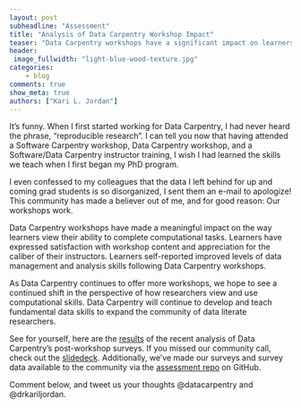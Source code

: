 ```yaml
---
layout: post
subheadline: "Assessment"
title: "Analysis of Data Carpentry Workshop Impact"
teaser: "Data Carpentry workshops have a significant impact on learners."
header:
 image_fullwidth: "light-blue-wood-texture.jpg"
categories:
 	- blog
comments: true
show_meta: true
authors: ["Kari L. Jordan"]
---
```



It’s funny. When I first started working for Data Carpentry, I had never heard the phrase, “reproducible research”. I can tell you now that having attended a Software Carpentry workshop, Data Carpentry workshop, and a Software/Data Carpentry instructor training, I wish I had learned the skills we teach when I first began my PhD program.


I even confessed to my colleagues that the data I left behind for up and coming grad students is so disorganized, I sent them an e-mail to apologize! This community has made a believer out of me, and for good reason: Our workshops work. 


Data Carpentry workshops have made a meaningful impact on the way learners view their ability to complete computational tasks. Learners have expressed satisfaction with workshop content and appreciation for the caliber of their instructors. Learners self-reported improved levels of data management and analysis skills following Data Carpentry workshops. 


As Data Carpentry continues to offer more workshops, we hope to see a continued shift in the perspective of how researchers view and use computational skills. Data Carpentry will continue to develop and teach fundamental data skills to expand the community of data literate researchers.


See for yourself, here are the [results](https://docs.google.com/document/d/1qafzCWZ7-9TgDhU5Hd5Gr2QLOpsQPjBDsfzdtg2mU40/edit) of the recent analysis of Data Carpentry’s post-workshop surveys. If you missed our community call, check out the [slidedeck](https://magic.piktochart.com/output/17303250-data-carpentry-community-call-assessment). Additionally, we’ve made our surveys and survey data available to the community via the [assessment repo](https://github.com/datacarpentry/workshop-survey-data) on GitHub.


Comment below, and tweet us your thoughts @datacarpentry and @drkariljordan.
